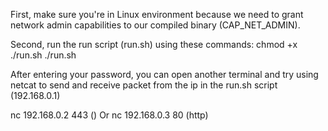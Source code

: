 First, make sure you're in Linux environment because we need to grant network admin capabilities to our compiled binary (CAP_NET_ADMIN).

Second, run the run script (run.sh) using these commands:
chmod +x ./run.sh
./run.sh

After entering your password, you can open another terminal and try using netcat to send and receive packet from the ip in the run.sh script (192.168.0.1)

nc 192.168.0.2 443 ()
Or
nc 192.168.0.3 80 (http)





